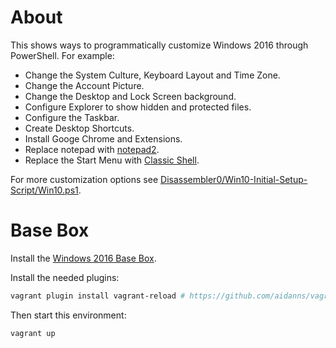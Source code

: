 # About

This shows ways to programmatically customize Windows 2016 through PowerShell. For example:

* Change the System Culture, Keyboard Layout and Time Zone.
* Change the Account Picture.
* Change the Desktop and Lock Screen background.
* Configure Explorer to show hidden and protected files.
* Configure the Taskbar.
* Create Desktop Shortcuts.
* Install Googe Chrome and Extensions.
* Replace notepad with [notepad2](http://www.flos-freeware.ch/notepad2.html).
* Replace the Start Menu with [Classic Shell](http://www.classicshell.net/).

For more customization options see [Disassembler0/Win10-Initial-Setup-Script/Win10.ps1](https://github.com/Disassembler0/Win10-Initial-Setup-Script/blob/master/Win10.ps1).

# Base Box

Install the [Windows 2016 Base Box](https://github.com/rgl/windows-2016-vagrant).

Install the needed plugins:

```bash
vagrant plugin install vagrant-reload # https://github.com/aidanns/vagrant-reload
```

Then start this environment:

```bash
vagrant up
```

